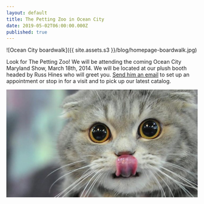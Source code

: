 ```yaml
---
layout: default
title: The Petting Zoo in Ocean City
date: 2019-05-02T06:00:00.000Z
published: true
---
```

![Ocean City boardwalk]({{ site.assets.s3 }}/blog/homepage-boardwalk.jpg)

Look for The Petting Zoo! We will be attending the coming Ocean City Maryland Show, March 18th, 2014. We will be located at our plush booth headed by Russ Hines who will greet you. [Send him an email](mailto:RHines@pettingzooplush.com) to set up an appointment or stop in for a visit and to pick up our latest catalog.



![](/static/uploads/p0517py6.jpg "TEST")
